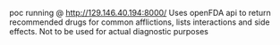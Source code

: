 poc running @ http://129.146.40.194:8000/
Uses openFDA api to return recommended drugs for common afflictions, lists interactions and side effects.  Not to be used for actual diagnostic purposes
